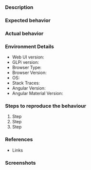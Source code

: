 ### Description

### Expected behavior

### Actual behavior

### Environment Details

- Web UI version:
- GLPi version:
- Browser Type:
- Browser Version:
- OS:
- Stack Traces:
- Angular Version:
- Angular Material Version:

### Steps to reproduce the behaviour

1. Step
1. Step
1. Step

### References

- Links

### Screenshots